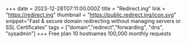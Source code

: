 +++
date = 2023-12-28T07:11:00.000Z
title = "Redirect.ing"
link = "https://redirect.ing"
thumbnail = "https://public.redirect.ing/icon.svg"
snippet="Fast & secure domain redirecting without managing servers or SSL Certificates"
tags = ["domain","redirect","forwarding", "dns", "sysadmin"]
+++
Free plan
10 hostnames
100,000 monthly requests
